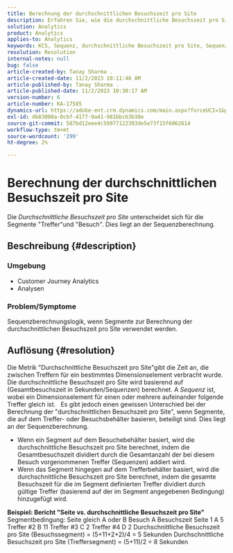 ```yaml
---
title: Berechnung der durchschnittlichen Besuchszeit pro Site
description: Erfahren Sie, wie die durchschnittliche Besuchszeit pro Site berechnet wird, wenn Segmente, die auf dem Treffer- oder Besuchsbehälter basieren, beteiligt sind.
solution: Analytics
product: Analytics
applies-to: Analytics
keywords: KCS, Sequenz, durchschnittliche Besuchszeit pro Site, Sequenzlogik
resolution: Resolution
internal-notes: null
bug: false
article-created-by: Tanay Sharma .
article-created-date: 11/2/2023 10:11:46 AM
article-published-by: Tanay Sharma .
article-published-date: 11/2/2023 10:30:17 AM
version-number: 6
article-number: KA-17585
dynamics-url: https://adobe-ent.crm.dynamics.com/main.aspx?forceUCI=1&pagetype=entityrecord&etn=knowledgearticle&id=233d9035-6879-ee11-8179-6045bd006149
exl-id: db83000a-0cbf-4177-9a41-981bbc63b30e
source-git-commit: 587bd12eee4c59977122393de5e73f15f6062614
workflow-type: tm+mt
source-wordcount: '299'
ht-degree: 2%

---
```


# Berechnung der durchschnittlichen Besuchszeit pro Site


Die *Durchschnittliche Besuchszeit pro Site* unterscheidet sich für die Segmente &quot;Treffer&quot;und &quot;Besuch&quot;. Dies liegt an der Sequenzberechnung.

## Beschreibung {#description}


### Umgebung

- Customer Journey Analytics
- Analysen




### Problem/Symptome

Sequenzberechnungslogik, wenn Segmente zur Berechnung der durchschnittlichen Besuchszeit pro Site verwendet werden.


## Auflösung {#resolution}


Die Metrik &quot;Durchschnittliche Besuchszeit pro Site&quot;gibt die Zeit an, die zwischen Treffern für ein bestimmtes Dimensionselement verbracht wurde. Die durchschnittliche Besuchszeit pro Site wird basierend auf (Gesamtbesuchszeit in Sekunden/Sequenzen) berechnet. A *Sequenz* ist, wobei ein Dimensionselement für einen oder mehrere aufeinander folgende Treffer gleich ist.
 
Es gibt jedoch einen gewissen Unterschied bei der Berechnung der &quot;durchschnittlichen Besuchszeit pro Site&quot;, wenn Segmente, die auf dem Treffer- oder Besuchsbehälter basieren, beteiligt sind. Dies liegt an der Sequenzberechnung.

- Wenn ein Segment auf dem Besuchebehälter basiert, wird die durchschnittliche Besuchszeit pro Site berechnet, indem die Gesamtbesuchszeit dividiert durch die Gesamtanzahl der bei diesem Besuch vorgenommenen Treffer (Sequenzen) addiert wird.
- Wenn das Segment hingegen auf dem Trefferbehälter basiert, wird die durchschnittliche Besuchszeit pro Site berechnet, indem die gesamte Besuchszeit für die im Segment definierten Treffer dividiert durch gültige Treffer (basierend auf der im Segment angegebenen Bedingung) hinzugefügt wird.


<b>Beispiel: Bericht &quot;Seite vs. durchschnittliche Besuchszeit pro Site&quot;</b>
 
Segmentbedingung: Seite gleich A oder B Besuch A Besuchszeit Seite 1 A 5 Treffer #2 B 11 Treffer #3 C 2 Treffer #4 D 2 Durchschnittliche Besuchszeit pro Site (Besuchssegment) = (5+11+2+2)/4 = 5 Sekunden Durchschnittliche Besuchszeit pro Site (Treffersegment) = (5+11)/2 = 8 Sekunden

